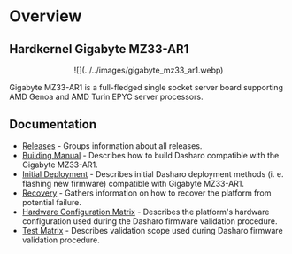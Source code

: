 # Overview

## Hardkernel Gigabyte MZ33-AR1

<center>
![](../../images/gigabyte_mz33_ar1.webp)
</center>

Gigabyte MZ33-AR1 is a full-fledged single socket server board supporting
AMD Genoa and AMD Turin EPYC server processors.

## Documentation

- [Releases](./releases.md) - Groups information about all releases.
- [Building Manual](./building-manual.md) - Describes how to build Dasharo
  compatible with the Gigabyte MZ33-AR1.
- [Initial Deployment](./initial-deployment.md) - Describes initial Dasharo
  deployment methods (i. e. flashing new firmware) compatible with Gigabyte
  MZ33-AR1.
- [Recovery](./recovery.md) - Gathers information on how to recover the platform
    from potential failure.
- [Hardware Configuration Matrix](./hardware-matrix.md) - Describes the
    platform's hardware configuration used during the Dasharo firmware
    validation procedure.
- [Test Matrix](./test-matrix.md) - Describes validation scope used during
    Dasharo firmware validation procedure.

